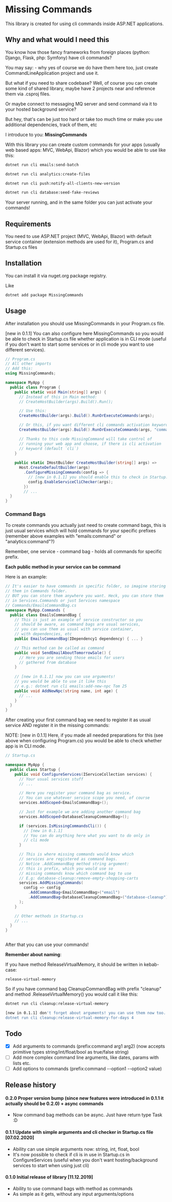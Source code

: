 # Missing Commands

This library is created for using cli commands inside ASP.NET applications.

## Why and what would I need this

You know how those fancy frameworks from foreign places (python: Django, Flask, php: Symfony) have cli commands?

You may say: - why yes of course we do have them here too, just create CommandLineApplication project and use it.

But what if you need to share codebase? Well, of course you can create some kind of shared library, maybe have 2 projects near and reference them via .csproj files.

Or maybe connect to messaging MQ server and send command via it to your hosted background service?

But hey, that's can be just too hard or take too much time or make you use additional dependencies, track of them, etc

I introduce to you: **MissingCommands**

With this library you can create custom commands for your apps (usually web based apps: MVC, WebApi, Blazor) which you would be able to use like this:

```bash
dotnet run cli emails:send-batch

dotnet run cli analytics:create-files

dotnet run cli push:notify-all-clients-new-version

dotnet run cli database:seed-fake-reviews
```

Your server running, and in the same folder you can just activate your commands!

## Requirements

You need to use ASP.NET project (MVC, WebApi, Blazor) with default service
container (extension methods are used for it), Program.cs and Startup.cs files

## Installation
You can install it via nuget.org package registry.

Like

```bash
dotnet add package MissingCommands
```

## Usage
After installation you should use MissingCommands in your Program.cs file.

[new in 0.1.1] You can also configure here MissingCommands so you would be able to check in Startup.cs file whether application is in CLI mode (useful if you don't want to start some services or in cli mode you want to use different services).

```csharp
// Program.cs
// All other imports
// Add this:
using MissingCommands;

namespace MyApp {
  public class Program {
    public static void Main(string[] args) {
      // Instead of this in Main method:
      // CreateHostBuilder(args).Build().Run();

      // Use this:
      CreateHostBuilder(args).Build().RunOrExecuteCommands(args);

      // Or this, if you want different cli commands activation keyword instead of `cli`:
      CreateHostBuilder(args).Build().RunOrExecuteCommands(args, "commands");

      // Thanks to this code MissingCommand will take control of
      // running your web app and choose, if there is cli activation
      // keyword (default `cli`)
    }
    
    public static IHostBuilder CreateHostBuilder(string[] args) =>
      Host.CreateDefaultBuilder(args)
        .ConfigureMissingCommands(config => {
          // [new in 0.1.1] you should enable this to check in Startup.cs if app is in CLI mode
          config.EnableServiceCliChecker(args);
        })
        // ...
  }
}

```

### Command Bags
To create commands you actually just need to create command bags, this
is just usual services which will hold commands for your specific
prefixes (remember above examples with "emails:command" or "analytics:command"?)

Remember, one service - command bag - holds all commands for specific prefix.

  **Each public method in your service can be command**

Here is an example:

```csharp
// It's easier to have commands in specific folder, so imagine storing
// them in Commands folder.
// BUT you can store them anywhere you want. Heck, you can store them
// in Services.Commands or just Services namespace
// Commands/EmailsCommandBag.cs
namespace MyApp.Commands {
  public class EmailsCommandBag {
    // This is just an example of service constructor so you
    // should be aware, as command bags are usual services,
    // you can use them as usual with service container,
    // with dependencies, etc
    public EmailsCommandBag(IDependency1 dependency) { ... }

    // This method can be called as command
    public void SendEmailAboutTomorrowSale() {
      // Here you are sending those emails for users
      // gathered from database
    }
    
    // [new in 0.1.1] now you can use arguments!
    // you would be able to use it like this
    // e.g.: dotnet run cli emails:add-new-npc Tom 25
    public void AddNewNpc(string name, int age) {
      // ...
    }
  }
}
```

After creating your first command bag we need to register it as usual service AND register it in the missing commands:

NOTE:
[new in 0.1.1] Here, if you made all needed preparations for this (see above when configuring Program.cs) you would be able to check whether app is in CLI mode.

```csharp
// Startup.cs

namespace MyApp {
  public class Startup {
    public void ConfigureServices(IServiceCollection services) {
      // Your usual services stuff
      // ...

      // Here you register your command bag as service.
      // You can use whatever service scope you need, of course
      services.AddScoped<EmailsCommandBag>();

      // Just for example we are adding another command bag
      services.AddScoped<DatabaseCleanupCommandBag>();

      if (services.IsMissingCommandsCli()) {
        // [new in 0.1.1]
        // You can do anything here what you want to do only in
        // cli mode
      }

      // This is where missing commands would know which
      // services are registered as command bags.
      // Notice .AddCommandBag method string argument:
      // this is prefix, which you would use so
      // missing commands know which command bag to use
      // E.g: database-cleanup:remove-empty-shopping-carts
      services.AddMissingCommands(
        config => config
          .AddCommandBag<EmailCommandBag>("email")
          .AddCommandBag<DatabaseCleanupCommandBag>("database-cleanup")
      );
    }

    // Other methods in Startup.cs
    // ...
  }
}



```

After that you can use your commands!

**Remember about naming**:

If you have method ReleaseVirtualMemory, it should be written in kebab-case:

    release-virtual-memory


So if you have command bag CleanupCommandBag with prefix "cleanup" and method .ReleaseVirtualMemory() you would call it like this:

```bash
dotnet run cli cleanup:release-virtual-memory

[new in 0.1.1] don't forget about arguments! you can use them now too.
dotnet run cli cleanup:release-virtual-memory-for-days 4
```

## Todo

- [x] Add arguments to commands (prefix:command arg1 arg2) (now accepts primitive types string/int/float/bool as true/false string)
- [ ] Add more complex command line arguments, like dates, params with lists etc.
- [ ] Add options to commands (prefix:command --option1 --option2 value)

## Release history

#### 0.2.0 Proper version bump (since new features were introduced in 0.1.1 it actually should be 0.2.0) + async commands
- Now command bag methods can be async. Just have return type Task :D

#### 0.1.1 Update with simple arguments and cli checker in Startup.cs file [07.02.2020]
- Ability can use simple arguments now: string, int, float, bool
- It's now possible to check if cli is in use in Startup.cs in ConfigureServices (useful when you don't want hosting/background services to start when using just cli)


#### 0.1.0 Initial release of library [11.12.2019]
- Ability to use command bags with method as commands
- As simple as it gets, without any input arguments/options
